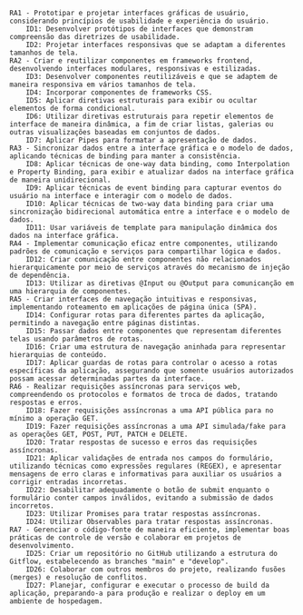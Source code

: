 
    RA1 - Prototipar e projetar interfaces gráficas de usuário, considerando princípios de usabilidade e experiência do usuário.
        ID1: Desenvolver protótipos de interfaces que demonstram compreensão das diretrizes de usabilidade.
        ID2: Projetar interfaces responsivas que se adaptam a diferentes tamanhos de tela.
    RA2 - Criar e reutilizar componentes em frameworks frontend, desenvolvendo interfaces modulares, responsivas e estilizadas.
        ID3: Desenvolver componentes reutilizáveis e que se adaptem de maneira responsiva em vários tamanhos de tela.
        ID4: Incorporar componentes de frameworks CSS.
        ID5: Aplicar diretivas estruturais para exibir ou ocultar elementos de forma condicional.
        ID6: Utilizar diretivas estruturais para repetir elementos de interface de maneira dinâmica, a fim de criar listas, galerias ou outras visualizações baseadas em conjuntos de dados.
        ID7: Aplicar Pipes para formatar a apresentação de dados.
    RA3 - Sincronizar dados entre a interface gráfica e o modelo de dados, aplicando técnicas de binding para manter a consistência.
        ID8: Aplicar técnicas de one-way data binding, como Interpolation e Property Binding, para exibir e atualizar dados na interface gráfica de maneira unidirecional.
        ID9: Aplicar técnicas de event binding para capturar eventos do usuário na interface e interagir com o modelo de dados.
        ID10: Aplicar técnicas de two-way data binding para criar uma sincronização bidirecional automática entre a interface e o modelo de dados.
        ID11: Usar variáveis de template para manipulação dinâmica dos dados na interface gráfica.
    RA4 - Implementar comunicação eficaz entre componentes, utilizando padrões de comunicação e serviços para compartilhar lógica e dados.
        ID12: Criar comunicação entre componentes não relacionados hierarquicamente por meio de serviços através do mecanismo de injeção de dependência.
        ID13: Utilizar as diretivas @Input ou @Output para comunicanção em uma hierarquia de componentes.
    RA5 - Criar interfaces de navegação intuitivas e responsivas, implementando roteamento em aplicações de página única (SPA).
        ID14: Configurar rotas para diferentes partes da aplicação, permitindo a navegação entre páginas distintas.
        ID15: Passar dados entre componentes que representam diferentes telas usando parâmetros de rotas.
        ID16: Criar uma estrutura de navegação aninhada para representar hierarquias de conteúdo.
        ID17: Aplicar guardas de rotas para controlar o acesso a rotas específicas da aplicação, assegurando que somente usuários autorizados possam acessar determinadas partes da interface.
    RA6 - Realizar requisições assíncronas para serviços web, compreendendo os protocolos e formatos de troca de dados, tratando respostas e erros.
        ID18: Fazer requisições assíncronas a uma API pública para no mínimo a operação GET.
        ID19: Fazer requisições assíncronas a uma API simulada/fake para as operações GET, POST, PUT, PATCH e DELETE.
        ID20: Tratar respostas de sucesso e erros das requisições assíncronas.
        ID21: Aplicar validações de entrada nos campos do formulário, utilizando técnicas como expressões regulares (REGEX), e apresentar mensagens de erro claras e informativas para auxiliar os usuários a corrigir entradas incorretas.
        ID22: Desabilitar adequadamente o botão de submit enquanto o formulário conter campos inválidos, evitando a submissão de dados incorretos.
        ID23: Utilizar Promises para tratar respostas assíncronas.
        ID24: Utilizar Observables para tratar respostas assíncronas.
    RA7 - Gerenciar o código-fonte de maneira eficiente, implementar boas práticas de controle de versão e colaborar em projetos de desenvolvimento.
        ID25: Criar um repositório no GitHub utilizando a estrutura do Gitflow, estabelecendo as branches "main" e "develop".
        ID26: Colaborar com outros membros do projeto, realizando fusões (merges) e resolução de conflitos.
        ID27: Planejar, configurar e executar o processo de build da aplicação, preparando-a para produção e realizar o deploy em um ambiente de hospedagem.
